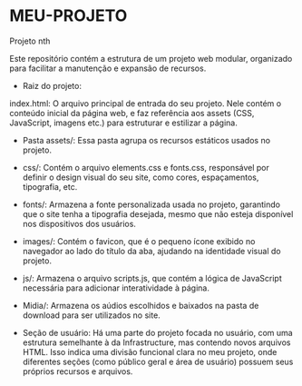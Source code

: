 # MEU-PROJETO
Projeto nth

Este repositório contém a estrutura de um projeto web modular, organizado para facilitar a manutenção e expansão de recursos.



- Raiz do projeto:

index.html: O arquivo principal de entrada do seu projeto. Nele contém o conteúdo inicial da página web, e faz referência aos assets (CSS, JavaScript, imagens etc.) para estruturar e estilizar a página.

- Pasta assets/: Essa pasta agrupa os recursos estáticos usados no projeto.

- css/: Contém o arquivo elements.css e fonts.css, responsável por definir o design visual do seu site, como cores, espaçamentos, tipografia, etc.

- fonts/: Armazena a fonte personalizada usada no projeto, garantindo que o site tenha a tipografia desejada, mesmo que não esteja disponível nos dispositivos dos usuários.

- images/: Contém o favicon, que é o pequeno ícone exibido no navegador ao lado do título da aba, ajudando na identidade visual do projeto.

- js/: Armazena o arquivo scripts.js, que contém a lógica de JavaScript necessária para adicionar interatividade à página.

- Midia/: Armazena os aúdios escolhidos e baixados na pasta de download para ser utilizados no site.

- Seção de usuário: Há uma parte do projeto focada no usuário, com uma estrutura semelhante à da Infrastructure, mas contendo novos arquivos HTML. Isso indica uma divisão funcional clara no meu projeto, onde diferentes seções (como público geral e área de usuário) possuem seus próprios recursos e arquivos.
